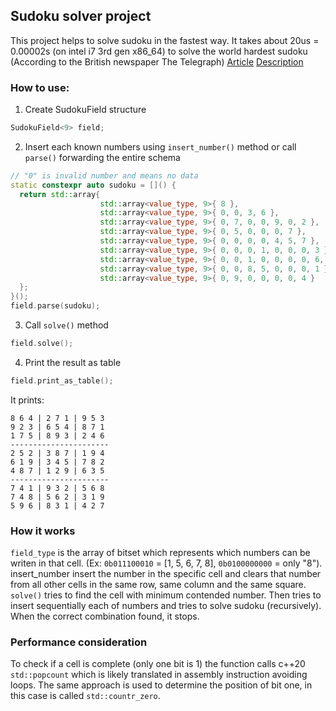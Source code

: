 ## Sudoku solver project
This project helps to solve sudoku in the fastest way. It takes about 20us = 0.00002s (on intel i7 3rd gen x86_64) to solve the world hardest sudoku (According to the British newspaper The Telegraph)
[Article](https://www.telegraph.co.uk/news/science/science-news/9359579/Worlds-hardest-sudoku-can-you-crack-it.html)
[Description](https://www.conceptispuzzles.com/index.aspx?uri=info/article/424)
### How to use:
1. Create SudokuField structure
```c++
SudokuField<9> field;
```
2. Insert each known numbers using ```insert_number()``` method or call ```parse()``` forwarding the entire schema
```c++
// "0" is invalid number and means no data
static constexpr auto sudoku = []() {
  return std::array{
                    std::array<value_type, 9>{ 8 },
                    std::array<value_type, 9>{ 0, 0, 3, 6 },
                    std::array<value_type, 9>{ 0, 7, 0, 0, 9, 0, 2 },
                    std::array<value_type, 9>{ 0, 5, 0, 0, 0, 7 },
                    std::array<value_type, 9>{ 0, 0, 0, 0, 4, 5, 7 },
                    std::array<value_type, 9>{ 0, 0, 0, 1, 0, 0, 0, 3 },
                    std::array<value_type, 9>{ 0, 0, 1, 0, 0, 0, 0, 6, 8 },
                    std::array<value_type, 9>{ 0, 0, 8, 5, 0, 0, 0, 1 },
                    std::array<value_type, 9>{ 0, 9, 0, 0, 0, 0, 4 }
  };
}();
field.parse(sudoku);
```
3. Call ```solve()``` method
```c++
field.solve();
```
4. Print the result as table
```c++
field.print_as_table();
```
It prints:
```text
8 6 4 | 2 7 1 | 9 5 3 
9 2 3 | 6 5 4 | 8 7 1 
1 7 5 | 8 9 3 | 2 4 6 
----------------------
2 5 2 | 3 8 7 | 1 9 4 
6 1 9 | 3 4 5 | 7 8 2 
4 8 7 | 1 2 9 | 6 3 5 
----------------------
7 4 1 | 9 3 2 | 5 6 8 
7 4 8 | 5 6 2 | 3 1 9 
5 9 6 | 8 3 1 | 4 2 7 
```
### How it works
```field_type``` is the array of bitset which represents which numbers can be writen in that cell. (Ex: ```0b011100010``` = [1, 5, 6, 7, 8], ```0b0100000000``` = only "8").
insert_number insert the number in the specific cell and clears that number from all other cells in the same row, same column and the same square. ```solve()``` tries to find the cell with minimum contended number. Then tries to insert sequentially each of numbers and tries to solve sudoku (recursively). When the correct combination found, it stops.   

### Performance consideration
To check if a cell is complete (only one bit is 1) the function calls c++20 ```std::popcount``` which is likely translated in assembly instruction avoiding loops. The same approach is used to determine the position of bit one, in this case is called ```std::countr_zero```. 
